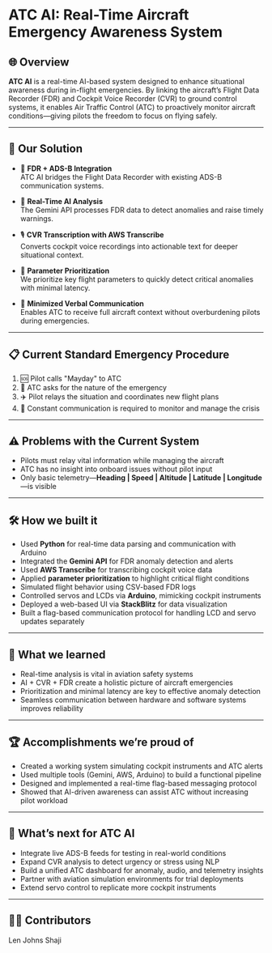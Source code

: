 # ATC AI: Real-Time Aircraft Emergency Awareness System

## 🌐 Overview
**ATC AI** is a real-time AI-based system designed to enhance situational awareness during in-flight emergencies. By linking the aircraft’s Flight Data Recorder (FDR) and Cockpit Voice Recorder (CVR) to ground control systems, it enables Air Traffic Control (ATC) to proactively monitor aircraft conditions—giving pilots the freedom to focus on flying safely.

---

## 🚀 Our Solution

- 🔗 **FDR + ADS-B Integration**  
  ATC AI bridges the Flight Data Recorder with existing ADS-B communication systems.

- 🤖 **Real-Time AI Analysis**  
  The Gemini API processes FDR data to detect anomalies and raise timely warnings.

- 🎙️ **CVR Transcription with AWS Transcribe**  
  Converts cockpit voice recordings into actionable text for deeper situational context.

- 🧠 **Parameter Prioritization**  
  We prioritize key flight parameters to quickly detect critical anomalies with minimal latency.

- 🛬 **Minimized Verbal Communication**  
  Enables ATC to receive full aircraft context without overburdening pilots during emergencies.

---

## 📋 Current Standard Emergency Procedure

1. 🆘 Pilot calls "Mayday" to ATC  
2. 🧭 ATC asks for the nature of the emergency  
3. ✈️ Pilot relays the situation and coordinates new flight plans  
4. 🔄 Constant communication is required to monitor and manage the crisis

---

## ⚠️ Problems with the Current System

- Pilots must relay vital information while managing the aircraft
- ATC has no insight into onboard issues without pilot input
- Only basic telemetry—**Heading | Speed | Altitude | Latitude | Longitude**—is visible

---

## 🛠️ How we built it

- Used **Python** for real-time data parsing and communication with Arduino
- Integrated the **Gemini API** for FDR anomaly detection and alerts
- Used **AWS Transcribe** for transcribing cockpit voice data
- Applied **parameter prioritization** to highlight critical flight conditions
- Simulated flight behavior using CSV-based FDR logs
- Controlled servos and LCDs via **Arduino**, mimicking cockpit instruments
- Deployed a web-based UI via **StackBlitz** for data visualization
- Built a flag-based communication protocol for handling LCD and servo updates separately

---

## 🧠 What we learned

- Real-time analysis is vital in aviation safety systems
- AI + CVR + FDR create a holistic picture of aircraft emergencies
- Prioritization and minimal latency are key to effective anomaly detection
- Seamless communication between hardware and software systems improves reliability

---

## 🏆 Accomplishments we’re proud of

- Created a working system simulating cockpit instruments and ATC alerts
- Used multiple tools (Gemini, AWS, Arduino) to build a functional pipeline
- Designed and implemented a real-time flag-based messaging protocol
- Showed that AI-driven awareness can assist ATC without increasing pilot workload

---

## 🚀 What’s next for ATC AI

- Integrate live ADS-B feeds for testing in real-world conditions
- Expand CVR analysis to detect urgency or stress using NLP
- Build a unified ATC dashboard for anomaly, audio, and telemetry insights
- Partner with aviation simulation environments for trial deployments
- Extend servo control to replicate more cockpit instruments

---

## 👨‍💻 Contributors
Len Johns Shaji
